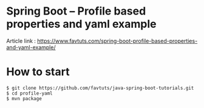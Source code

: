 # Spring Boot – Profile based properties and yaml example

Article link : https://www.favtuts.com/spring-boot-profile-based-properties-and-yaml-example/

# How to start

```
$ git clone https://github.com/favtuts/java-spring-boot-tutorials.git
$ cd profile-yaml
$ mvn package
```